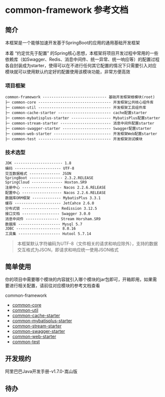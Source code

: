 # common-framework 参考文档

## 简介

本框架是一个能够加速开发基于SpringBoot的应用的通用基础开发框架

本着 “约定优先于配置”
的Spring核心思想，本框架将项目开发过程中常用的一些依赖库（如Swagger、Redis、消息中间件、统一异常、统一响应等）的配置过程各自封装成为starter，使得可以在不进行任何其它配置的情况下只需要引入对应模块就可以使用默认约定好的配置使用该模块功能，非常方便高效

### 项目框架

```text
common-framework ----------------------------- 基础开发框架根模块(root)
├─ common-core --------------------------------- 开发框架公共核心组件库
├─ common-util --------------------------------- 开发框架工具组件库
├─ common-cache-starter ------------------------ cache配置starter
├─ common-mybatisplus-starter ------------------ MybatisPlus配置starter
├─ common-stream-starter ----------------------- 消息中间件配置starter
├─ common-swagger-starter ---------------------- Swagger配置starter
├─ common-web-starter -------------------------- 开发框架Web配置starter
├─ common-test --------------------------------- 开发框架测试模块
```

### 技术选型

```text
JDK ---------------------- 1.8
编码 --------------------- UTF-8
交互数据格式 -------------- JSON
SpringBoot --------------- 2.3.2.RELEASE
SpringCloud -------------- Hoxton.SR9
注册中心 ------------------ Nacos 2.2.6.RELEASE
配置中心 ------------------ Nacos 2.2.6.RELEASE
数据库ORM框架 ------------- MybatisPlus 3.3.1
缓存 --------------------- JetCahce 2.6.0
分布式锁 ----------------- Redission 3.12.5
接口文档 ----------------- Swagger 3.0.0
消息中间件 --------------- Stream Horsham.SR9
数据库 ------------------- Mysql 5.7
JDBC -------------------- 8.0.16
工具集 ------------------- Hutool 5.7.14
```

> 本框架默认字符编码为UTF-8（文件相关的请求和响应除外），支持的数据交互格式为JSON，即请求和响应统一使用JSON格式

## 简单使用

你的项目中需要哪个模块的内容就引入哪个模块的jar包即可，开箱即用，如果需要进行相关配置，请前往对应模块的参考文档查看

common-framework

* [common-core](./common-core/README.md)
* [common-util](./common-util/README.md)
* [common-cache-starter](./common-cache-starter/README.md)
* [common-mybatisplus-starter](./common-mybatisplus-starter/README.md)
* [common-stream-starter](./common-stream-starter/README.md)
* [common-swagger-starter](./common-swagger-starter/README.md)
* [common-web-starter](./common-web-starter/README.md)
* [common-test](./common-test/README.md)

## 开发规约

阿里巴巴Java开发手册-v1.7.0-嵩山版

## 待办
